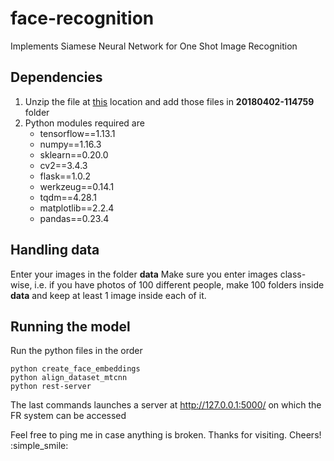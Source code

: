 # face-recognition
Implements Siamese Neural Network for One Shot Image Recognition

## Dependencies
1. Unzip the file at [this](https://drive.google.com/file/d/1Uiw4CZk1unSKW6GH2BFoGd9lRrKVaQT3/view?usp=sharing) location and add those files in **20180402-114759** folder
2. Python modules required are
   - tensorflow==1.13.1
   - numpy==1.16.3
   - sklearn==0.20.0
   - cv2==3.4.3
   - flask==1.0.2
   - werkzeug==0.14.1
   - tqdm==4.28.1
   - matplotlib==2.2.4
   - pandas==0.23.4

## Handling data
Enter your images in the folder **data**
Make sure you enter images class-wise, i.e. if you have photos of 100 different people, make 100 folders inside **data** and keep at least 1 image inside each of it.

## Running the model

Run the python files in the order
```
python create_face_embeddings
python align_dataset_mtcnn
python rest-server
```

The last commands launches a server at http://127.0.0.1:5000/ on which the FR system can be accessed

Feel free to ping me in case anything is broken. Thanks for visiting. Cheers! :simple_smile:
